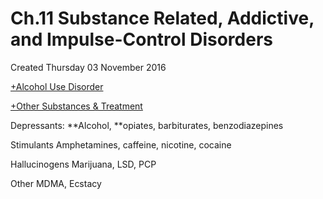 # Ch.11 Substance Related, Addictive, and Impulse-Control Disorders
Created Thursday 03 November 2016

[+Alcohol Use Disorder](./Ch._11_-_Substance/Alcohol_Use_Disorder.markdown)

[+Other Substances & Treatment](./Ch._11_-_Substance/Other_Substances_&_Treatment.markdown)

Depressants:
**Alcohol, **opiates, barbiturates, benzodiazepines
	
Stimulants
Amphetamines, caffeine, nicotine, cocaine

Hallucinogens
Marijuana, LSD, PCP

Other
MDMA, Ecstacy
	

